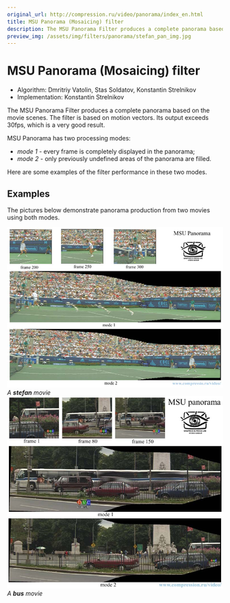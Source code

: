 ```yaml
---
original_url: http://compression.ru/video/panorama/index_en.html
title: MSU Panorama (Mosaicing) filter
description: The MSU Panorama Filter produces a complete panorama based on the movie scenes
preview_img: /assets/img/filters/panorama/stefan_pan_img.jpg
---
```


# MSU Panorama (Mosaicing) filter

* Algorithm: Dmritriy Vatolin, Stas Soldatov, Konstantin Strelnikov  
* Implementation: Konstantin Strelnikov

The MSU Panorama Filter produces a complete panorama based on the movie
scenes. The filter is based on motion vectors. Its output exceeds 30fps,
which is a very good result.

MSU Panorama has two processing modes:

- *mode 1* - every frame is completely displayed in the panorama;
- *mode 2* - only previously undefined areas of the panorama are
  filled.

Here are some examples of the filter performance in these two modes.

## Examples

The pictures below demonstrate panorama production from two movies using
both modes.

<div class="center">
    <div>
        <img src="/assets/img/filters/panorama/stefan_pan_img.jpg" alt="Example of panorama for stefan"><br>
        <i>A <b>stefan</b> movie</i>
    </div>
</div>

<div class="center">
    <div>
        <img src="/assets/img/filters/panorama/bus_pan_img.jpg" alt="Example of panorama for bus"><br>
        <i>A <b>bus</b> movie</i>
    </div>
</div>
